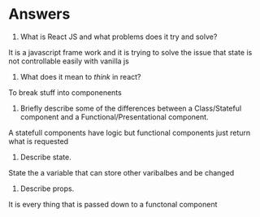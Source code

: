 # Answers

1.  What is React JS and what problems does it try and solve?

It is a javascript frame work and it is trying to solve the issue that state is not controllable easily with vanilla js

1.  What does it mean to _think_ in react?

To break stuff into componenents 

1.  Briefly describe some of the differences between a Class/Stateful component and a Functional/Presentational component.

A statefull components have logic but functional components just return what is requested

1.  Describe state.

State the a variable that can store other varibalbes and be changed

1.  Describe props.

It is every thing that is passed down to a functonal component 